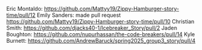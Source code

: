 Eric Montaldo: https://github.com/Mattyy19/Zippy-Hamburger-story-time/pull/12
Emily Sanders: made pull request https://github.com/Mattyy19/Zippy-Hamburger-story-time/pull/10
Christian Smith: https://github.com/djacks40-1/Icebreaker_Story/pull/2
Jaden Boughton: https://github.com/nupurhassan/the-code-breakers/pull/14
Kyle Burnett: https://github.com/AndrewBaruck/spring2025_group3_story/pull/4
